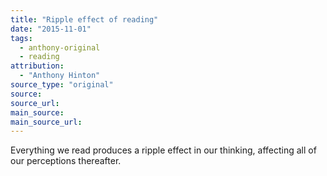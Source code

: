 ```yaml
---
title: "Ripple effect of reading"
date: "2015-11-01"
tags:
  - anthony-original
  - reading
attribution:
  - "Anthony Hinton"
source_type: "original"
source:
source_url:
main_source:
main_source_url:
---
```


Everything we read produces a ripple effect in our thinking, affecting all of our perceptions thereafter.

